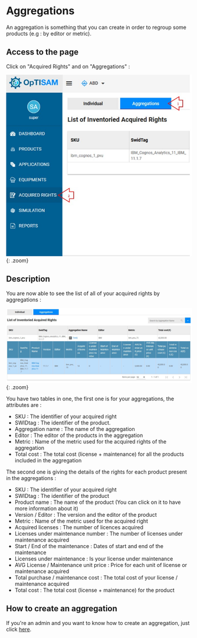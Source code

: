 <link rel="stylesheet" href="../../../../css/enlargeImage.css" />

# Aggregations

An aggregation is something that you can create in order to regroup some products (e.g : by editor or metric).

## Access to the page

Click on "Acquired Rights" and on "Aggregations" : 

![select APM](../../../img/exploring/licensing/aggregationsu.jpg){: .zoom}

## Description

You are now able to see the list of all of your acquired rights by aggregations :

![select APM](../../../img/exploring/licensing/aggregationsListu.jpg){: .zoom}

You have two tables in one, the first one is for your aggregations, the attributes are :  
- SKU : The identifier of your acquired right  
- SWIDtag : The identifier of the product. 
- Aggregation name : The name of the aggregation  
- Editor : The editor of the products in the aggregation  
- Metric : Name of the metric used for the acquired rights of the aggregation  
- Total cost : The total cost (license + maintenance) for all the products included in the aggregation   

The second one is giving the details of the rights for each product present in the aggregations :  
- SKU : The identifier of your acquired right  
- SWIDtag : The identifier of the product  
- Product name : The name of the product (You can click on it to have more information about it)  
- Version / Editor : The version and the editor of the product  
- Metric : Name of the metric used for the acquired right  
- Acquired licenses : The number of licences acquired  
- Licenses under maintenance number : The number of licenses under maintenance acquired  
- Start / End of the maintenance : Dates of start and end of the maintenance  
- Licenses under maintenance : Is your license under maintenance  
- AVG License / Maintenance unit price : Price for each unit of license or maintenance acquired  
- Total purchase / maintenance cost : The total cost of your license / maintenance acquired  
- Total cost : The total cost (license + maintenance) for the product   

## How to create an aggregation

If you're an admin and you want to know how to create an aggregation, just click [here](../../../managing/aggregationsManagement).

<script src="../../../../js/zoomImage.js"></script>